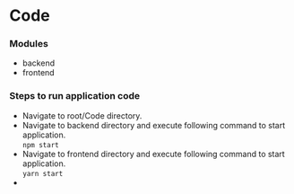 
# Code

### Modules
- backend
- frontend

### Steps to run application code
- Navigate to root/Code directory.
- Navigate to backend directory and execute following command to start application. <br />
  ```npm start```
- Navigate to frontend directory and execute following command to start application. <br />
  ``` yarn start ```
-
